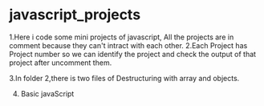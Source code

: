 # javascript_projects

1.Here i code some mini projects of javascript, All the projects are in comment because they can't intract with each other.
2.Each Project has Project number so we can identify the project and check the output of that project after uncomment them.

3.In folder 2,there is two files of Destructuring with array and objects. 

4. Basic javaScript
